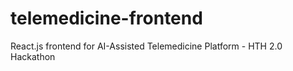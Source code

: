 # telemedicine-frontend
React.js frontend for AI-Assisted Telemedicine Platform - HTH 2.0 Hackathon
